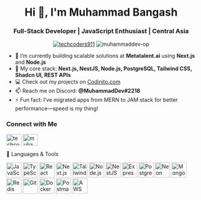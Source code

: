 <h1 align="center">Hi 👋, I'm Muhammad Bangash</h1>
<h3 align="center">Full-Stack Developer | JavaScript Enthusiast | Central Asia</h3>

<p align="center">
  <a href="https://twitter.com/techcoders911" target="_blank"><img src="https://img.shields.io/twitter/follow/techcoders911?logo=twitter&style=for-the-badge" alt="techcoders911" /></a>
  <img src="https://komarev.com/ghpvc/?username=muhammaddev-op&label=Profile%20views&color=0e75b6&style=flat" alt="muhammaddev-op" />
</p>

- 🔭 I’m currently building scalable solutions at **Metatalent.ai** using **Next.js** and **Node.js**  
- 🌱 My core stack: **Next.js, NestJS, Node.js, PostgreSQL, Tailwind CSS, Shadcn UI, REST APIs**  
- 💻 Check out my projects on [Codinito.com](https://codinito.com)  
- 📫 Reach me on Discord: **@MuhammadDev#2218**  
- ⚡ Fun fact: I’ve migrated apps from MERN to JAM stack for better performance—speed is my thing!  

### Connect with Me  
<p align="left">
  <a href="https://twitter.com/techcoders911" target="_blank"><img align="center" src="https://raw.githubusercontent.com/rahuldkjain/github-profile-readme-generator/master/src/images/icons/Social/twitter.svg" alt="techcoders911" height="30" width="40" /></a>
  <a href="https://linkedin.com/in/muhammad-bangash-24b241224" target="_blank"><img align="center" src="https://raw.githubusercontent.com/rahuldkjain/github-profile-readme-generator/master/src/images/icons/Social/linked-in-alt.svg" alt="muhammad-bangash-24b241224" height="30" width="40" /></a>
</p>

🚀 Languages & Tools
<p align="left"> <!-- Languages --> <a href="https://developer.mozilla.org/en-US/docs/Web/JavaScript" target="_blank"><img src="https://cdn.jsdelivr.net/gh/devicons/devicon/icons/javascript/javascript-original.svg" alt="JavaScript" width="40" height="40"/></a> <a href="https://www.typescriptlang.org/" target="_blank"><img src="https://cdn.jsdelivr.net/gh/devicons/devicon/icons/typescript/typescript-original.svg" alt="TypeScript" width="40" height="40"/></a> <!-- Frontend -->
<a href="https://reactjs.org/" target="_blank"><img src="https://cdn.jsdelivr.net/gh/devicons/devicon/icons/react/react-original.svg" alt="React" width="40" height="40"/></a>
<a href="https://nextjs.org/" target="_blank"><img src="https://cdn.jsdelivr.net/gh/devicons/devicon/icons/nextjs/nextjs-original.svg" alt="Next.js" width="40" height="40" style="background-color:white; border-radius:5px;"/></a>
<a href="https://tailwindcss.com/" target="_blank"><img src="https://cdn.jsdelivr.net/gh/devicons/devicon/icons/tailwindcss/tailwindcss-plain.svg" alt="Tailwind CSS" width="40" height="40"/></a>
<a href="https://nodejs.org/" target="_blank"><img src="https://cdn.jsdelivr.net/gh/devicons/devicon/icons/nodejs/nodejs-original.svg" alt="Node.js" width="40" height="40"/></a>
<a href="https://nestjs.com/" target="_blank"><img src="https://cdn.jsdelivr.net/gh/devicons/devicon/icons/nestjs/nestjs-plain.svg" alt="NestJS" width="40" height="40"/></a>
<a href="https://expressjs.com/" target="_blank"><img src="https://cdn.jsdelivr.net/gh/devicons/devicon/icons/express/express-original.svg" alt="Express.js" width="40" height="40"/></a>
<a href="https://www.postgresql.org/" target="_blank"><img src="https://cdn.jsdelivr.net/gh/devicons/devicon/icons/postgresql/postgresql-original.svg" alt="PostgreSQL" width="40" height="40"/></a>
<a href="https://neon.tech/" target="_blank"><img src="https://avatars.githubusercontent.com/u/101784865?s=200&v=4" alt="Neon PostgreSQL" width="40" height="40"/></a>
<a href="https://www.mongodb.com/" target="_blank"><img src="https://cdn.jsdelivr.net/gh/devicons/devicon/icons/mongodb/mongodb-original.svg" alt="MongoDB" width="40" height="40"/></a>
<a href="https://redis.io/" target="_blank"><img src="https://cdn.jsdelivr.net/gh/devicons/devicon/icons/redis/redis-original.svg" alt="Redis" width="40" height="40"/></a>
<a href="https://git-scm.com/" target="_blank"><img src="https://cdn.jsdelivr.net/gh/devicons/devicon/icons/git/git-original.svg" alt="Git" width="40" height="40"/></a>
<a href="https://www.docker.com/" target="_blank"><img src="https://cdn.jsdelivr.net/gh/devicons/devicon/icons/docker/docker-original.svg" alt="Docker" width="40" height="40"/></a>
<a href="https://postman.com/" target="_blank"><img src="https://cdn.jsdelivr.net/gh/devicons/devicon/icons/postman/postman-original.svg" alt="Postman" width="40" height="40"/></a>
<a href="https://aws.amazon.com/" target="_blank"><img src="https://cdn.jsdelivr.net/gh/devicons/devicon/icons/amazonwebservices/amazonwebservices-original.svg" alt="AWS" width="40" height="40"/></a>
</p>
